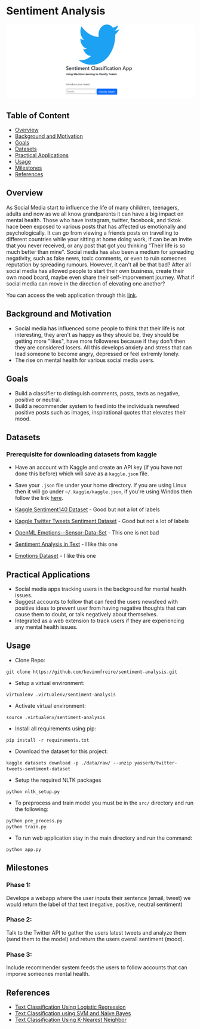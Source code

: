 # Sentiment Analysis

![app](./img/app.png)

## Table of Content
* [Overview](https://github.com/kevinmfreire/sentiment-analysis#overview)
* [Background and Motivation](https://github.com/kevinmfreire/sentiment-analysis#background-and-motivation)
* [Goals](https://github.com/kevinmfreire/sentiment-analysis#goals)
* [Datasets](https://github.com/kevinmfreire/sentiment-analysis#datasets)
* [Practical Applications](https://github.com/kevinmfreire/sentiment-analysis#practical-applications)
* [Usage](https://github.com/kevinmfreire/sentiment-analysis#usage)
* [Milestones](https://github.com/kevinmfreire/sentiment-analysis#milestones)
* [References](https://github.com/kevinmfreire/sentiment-analysis#references)

## Overview

As Social Media start to influence the life of many children, teenagers, adults and now as we all know grandparents it can have a big impact on mental health.  Those who have instagram, twitter, facebook, and tiktok hace been exposed to various posts that has affected us emotionally and psychologically.  It can go from viewing a friends posts on travelling to different countries while your sitting at home doing work, if can be an invite that you never received, or any post that got you thinking "Their life is so much better than mine".  Social media has also been a medium for spreading negativity, such as fake news, toxic comments, or even to ruin someones reputation by spreading rumours. However, it can't all be that bad? After all social media has allowed people to start their own business, create their own mood board, maybe even share their self-imporvement journey.  What if social media can move in the direction of elevating one another?

You can access the web application through this [link](https://tweet-sentiment-classification.herokuapp.com/).

## Background and Motivation

* Social media has influenced some people to think that their life is not interesting, they aren't as happy as they should be, they should be getting more "likes", have more followeres because if they don't then they are considered losers.  All this develops anxiety and stress that can lead someone to become angry, depressed or feel extremly lonely.
* The rise on mental health for various social media users.

## Goals

* Build a classifier to distinguish comments, posts, texts as negative, positive or neutral.
* Build a recommender system to feed into the individuals newsfeed positive posts such as images, inspirational quotes that elevates their mood.

## Datasets
### Prerequisite for downloading datasets from kaggle
* Have an account with Kaggle and create an API key (if you have not done this before) which will save as a `kaggle.json` file.
* Save your `.json` file under your home directory.  If you are using Linux then it will go under `~/.kaggle/kaggle.json`, if you're using Windos then follow the link [here](https://www.kaggle.com/docs/api).

* [Kaggle Sentiment140 Dataset](https://www.kaggle.com/datasets/kazanova/sentiment140) - Good but not a lot of labels
* [Kaggle Twitter Tweets Sentiment Dataset](https://www.kaggle.com/datasets/yasserh/twitter-tweets-sentiment-dataset) - Good but not a lot of labels
* [OpenML Emotions--Sensor-Data-Set](https://www.openml.org/search?type=data&status=active&id=43756) - This one is not bad
* [Sentiment Analysis in Text](https://data.world/crowdflower/sentiment-analysis-in-text) - I like this one
* [Emotions Dataset](https://www.kaggle.com/datasets/praveengovi/emotions-dataset-for-nlp) - I like this one

## Practical Applications
* Social media apps tracking users in the background for mental health issues.
* Suggest accounts to follow that can feed the users newsfeed with positive ideas to prevent user from having negative thoughts that can cause them to doubt, or talk negatively about themselves.
* Integrated as a web extension to track users if they are experiencing any mental health issues.

## Usage
* Clone Repo:
```
git clone https://github.com/kevinmfreire/sentiment-analysis.git
```

* Setup a virtual environment: 
```
virtualenv .virtualenv/sentiment-analysis
```

* Activate virtual environment:
```
source .virtualenv/sentiment-analysis
```

* Install all requirements using pip:
```
pip install -r requirements.txt
```

* Download the dataset for this project:

```
kaggle datasets download -p ./data/raw/ --unzip yasserh/twitter-tweets-sentiment-dataset
```

* Setup the required NLTK packages
```
python nltk_setup.py
```

* To preprocess and train model you must be in the `src/` directory and run the following:
```
python pre_process.py
python train.py
```

* To run web application stay in the main directory and run the command:
```
python app.py
```

## Milestones
### Phase 1:
Develope a webapp  where the user inputs their sentence (email, tweet) we would return the label of that text (negative, positive, neutral sentiment)

### Phase 2:
Talk to the Twitter API to gather the users latest tweets and analyze them (send them to the model) and return the users overall sentiment (mood).

### Phase 3:
Include recommender system feeds the users to follow accounts that can imporve someones mental health.

## References
* [Text Classification Using Logistic Regression](https://medium.com/analytics-vidhya/applying-text-classification-using-logistic-regression-a-comparison-between-bow-and-tf-idf-1f1ed1b83640)
* [Text Classification using SVM and Naive Bayes](https://medium.com/@bedigunjit/simple-guide-to-text-classification-nlp-using-svm-and-naive-bayes-with-python-421db3a72d34)
* [Text Classification Using K-Nearest Neighbor](https://medium.com/@ashins1997/text-classification-456513e18893)
